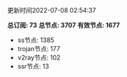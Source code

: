 更新时间2022-07-08 02:54:37

**总订阅: 73**
**总节点: 3707**
**有效节点: 1677**
- ss节点: 1385
- trojan节点: 177
- v2ray节点: 102
- ssr节点: 13
